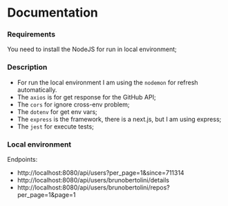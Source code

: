 # Documentation

### Requirements

You need to install the NodeJS for run in local environment;

### Description

- For run the local environment I am using the `nodemon` for refresh automatically.
- The `axios` is for get response for the GitHub API;
- The `cors` for ignore cross-env problem;
- The `dotenv` for get env vars;
- The `express` is the framework, there is a next.js, but I am using express;
- The `jest` for execute tests;

### Local environment

Endpoints:

- http://localhost:8080/api/users?per_page=1&since=711314
- http://localhost:8080/api/users/brunobertolini/details
- http://localhost:8080/api/users/brunobertolini/repos?per_page=1&page=1
